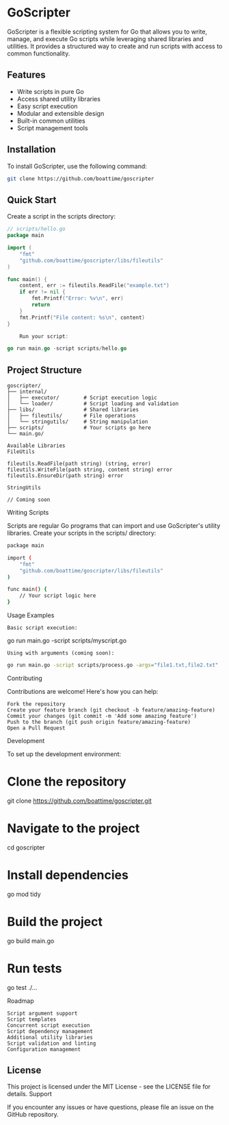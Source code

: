 # GoScripter

GoScripter is a flexible scripting system for Go that allows you to write, manage, and execute Go scripts while leveraging shared libraries and utilities. It provides a structured way to create and run scripts with access to common functionality.

## Features

- Write scripts in pure Go
- Access shared utility libraries
- Easy script execution
- Modular and extensible design
- Built-in common utilities
- Script management tools

## Installation

To install GoScripter, use the following command:

```bash
git clone https://github.com/boattime/goscripter
```

## Quick Start

Create a script in the scripts directory:
```go
// scripts/hello.go
package main

import (
    "fmt"
    "github.com/boattime/goscripter/libs/fileutils"
)

func main() {
    content, err := fileutils.ReadFile("example.txt")
    if err != nil {
        fmt.Printf("Error: %v\n", err)
        return
    }
    fmt.Printf("File content: %s\n", content)
}

    Run your script:

go run main.go -script scripts/hello.go
```

## Project Structure
```
goscripter/
├── internal/
│   ├── executor/        # Script execution logic
│   └── loader/          # Script loading and validation
├── libs/                # Shared libraries
│   ├── fileutils/       # File operations
│   └── stringutils/     # String manipulation
├── scripts/             # Your scripts go here
└── main.go/

Available Libraries
FileUtils

fileutils.ReadFile(path string) (string, error)
fileutils.WriteFile(path string, content string) error
fileutils.EnsureDir(path string) error

StringUtils

// Coming soon
```

Writing Scripts

Scripts are regular Go programs that can import and use GoScripter's utility libraries. Create your scripts in the scripts/ directory:

```bash
package main

import (
    "fmt"
    "github.com/boattime/goscripter/libs/fileutils"
)

func main() {
    // Your script logic here
}
```

Usage Examples

    Basic script execution:

go run main.go -script scripts/myscript.go

    Using with arguments (coming soon):

```bash
go run main.go -script scripts/process.go -args="file1.txt,file2.txt"
```

Contributing

Contributions are welcome! Here's how you can help:

    Fork the repository
    Create your feature branch (git checkout -b feature/amazing-feature)
    Commit your changes (git commit -m 'Add some amazing feature')
    Push to the branch (git push origin feature/amazing-feature)
    Open a Pull Request

Development

To set up the development environment:

# Clone the repository
git clone https://github.com/boattime/goscripter.git

# Navigate to the project
cd goscripter

# Install dependencies
go mod tidy

# Build the project
go build main.go

# Run tests
go test ./...

Roadmap

    Script argument support
    Script templates
    Concurrent script execution
    Script dependency management
    Additional utility libraries
    Script validation and linting
    Configuration management

## License

This project is licensed under the MIT License - see the LICENSE file for details.
Support

If you encounter any issues or have questions, please file an issue on the GitHub repository.

